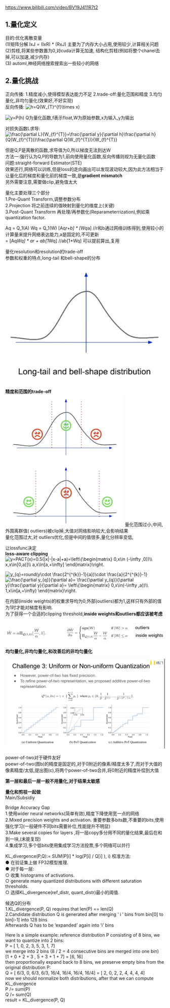 https://www.bilibili.com/video/BV19J411R7t2   

## 1.量化定义 ##  
目的:优化离散变量  
(1)矩阵分解  IxJ = (IxR) * (RxJ)  主要为了内存大小占用,使用较少,计算相关问题  
(2)剪枝,将某些参数置为0,对cuda计算无加速, 结构化剪枝(例如将整个chanel去掉,可以加速,减少内存)  
(3) automl,神经网络搜索搜索出一些较小的网络  


## 2.量化挑战 ##  
正向传播:
1.精度减小,使得模型表达能力不足
2.trade-off:量化范围和精度
3.均匀量化,非均匀量化(效果好,不好实现)  
反向传播:
<img src="https://latex.codecogs.com/gif.latex?h=Q(W_{T}^{f}\times&space;x)" title="h=Q(W_{T}^{f}\times x)" />

<img src="https://latex.codecogs.com/gif.latex?y=P(h)" title="y=P(h)" />
Q为量化函数,f表示float,W为原始参数,x为输入,y为输出

对损失函数L求导:
<img src="https://latex.codecogs.com/gif.latex?\frac{\partial&space;L}{W_{f}^{T}}=\frac{\partial&space;y}{\partial&space;h}\frac{\partial&space;h}{Q(W_{f}^{T})}\frac{\partial&space;Q(W_{f}^{T})}{W_{f}^{T}}" title="\frac{\partial L}{W_{f}^{T}}=\frac{\partial y}{\partial h}\frac{\partial h}{Q(W_{f}^{T})}\frac{\partial Q(W_{f}^{T})}{W_{f}^{T}}" />

但是Q,P是离散的函数,求导值为0,所以梯度无法到达W   
方法一:强行认为Q,P的导数为1,前向使用量化函数,反向传播则视为无量化函数  
问题:straight-forward Estimator(STE)  
效果还行,网络可以训练,但是loss的走向画出可以发现波动较大,因为此方法相当于让量化后的梯度和量化前的梯度一致,是**gradient mismatch**  
另外需要注意,需要做clip,避免值太大  

量化主要处理三个部分   
1.Pre-Quant Transform,调整参数分布  
2.Projection 将之前连续的值映射到量化的维度上(关键)    
3.Post-Quant Transform 再处理/再参数化(Reparameterrization),例如乘quantization factor.  
   
   Aq = Q_1(A)
   Wq = Q_1(W)
   [Aq*r+b] * [Wq*a] //r和b通过网络训练得到,使用较小的计算量来提升网络表达能力,a是固定的,不可更新  
   = [Aq*Wq] * ar + ab[1*Wq]  //ab[1*Wq]  可以提前算出,复用  
   
   
     
量化resolution和resolution的trade-off   
参数和权重的特点,long-tail 和bell-shape的分布  

<img src="https://github.com/gxsaccount/LanguageNotes/blob/master/%E7%BB%BC%E5%90%88/%E6%B7%B1%E5%BA%A6%E9%AA%97%E9%92%B1/%E6%A8%A1%E5%9E%8B%E9%87%8F%E5%8C%96/img/%E5%8F%82%E6%95%B0%E5%88%86%E5%B8%83%E7%89%B9%E6%80%A7.jpg"/>  

**精度和范围的trade-off**
<img src=https://github.com/gxsaccount/LanguageNotes/blob/master/%E7%BB%BC%E5%90%88/%E6%B7%B1%E5%BA%A6%E9%AA%97%E9%92%B1/%E6%A8%A1%E5%9E%8B%E9%87%8F%E5%8C%96/img/%E7%B2%BE%E5%BA%A6%E5%92%8C%E8%8C%83%E5%9B%B4%E7%9A%84trade-off.png>
量化范围过小,中间,外围离群值( outliers)被clip掉,大值对网络影响较大,会影响结果   
量化范围过大,对 outliers优化,但是中间的值很多,量化分辨率变低,   

让lossfunc决定  
**loss-aware clipping**
<img src="https://latex.codecogs.com/gif.latex?y=PACT(x)=0.5(|x|-|x-a|&plus;a)=\left\{\begin{matrix}&space;0,x\in&space;(-\infty&space;,0))\\&space;x,x\in[0,a)]\\&space;a,x\in[a,&plus;\infty]&space;\end{matrix}\right." title="y=PACT(x)=0.5(|x|-|x-a|+a)=\left\{\begin{matrix} 0,x\in (-\infty ,0))\\ x,x\in[0,a)]\\ a,x\in[a,+\infty] \end{matrix}\right." />

 <img src="https://latex.codecogs.com/gif.latex?y_{q}=round(y\cdot&space;\frac{2^{^{k}}-1}{a})\cdot&space;\frac{a}{2^{^{k}}-1}" title="y_{q}=round(y\cdot \frac{2^{^{k}}-1}{a})\cdot \frac{a}{2^{^{k}}-1}" />
 
 <img src="https://latex.codecogs.com/gif.latex?\frac{\partial&space;y_{q}}{\partial&space;a}=&space;\frac{\partial&space;y_{q}}{\partial&space;y}\frac{\partial&space;y}{\partial&space;a}=&space;\left\{\begin{matrix}&space;0,x\in(-\infty&space;,a))\\&space;1,x\in[a,&plus;\infty)&space;\end{matrix}\right." title="\frac{\partial y_{q}}{\partial a}= \frac{\partial y_{q}}{\partial y}\frac{\partial y}{\partial a}= \left\{\begin{matrix} 0,x\in(-\infty ,a))\\ 1,x\in[a,+\infty) \end{matrix}\right." />
 
 在内部(inside weights)的权重求导均为0,外部(outliers)都为1,这样只有外部的值为1时才能对梯度有影响.  
 为了获得一个合适的clipping threshold,**inside weights和outliers都应该被考虑**  
 
  <img src=https://github.com/gxsaccount/LanguageNotes/blob/master/%E7%BB%BC%E5%90%88/%E6%B7%B1%E5%BA%A6%E9%AA%97%E9%92%B1/%E6%A8%A1%E5%9E%8B%E9%87%8F%E5%8C%96/img/%E8%80%83%E8%99%91%E5%86%85%E5%A4%96%E5%80%BC.jpg/>
 
 **均匀量化,非均匀量化,和改善后的非均匀量化**  
 
 <img src=https://github.com/gxsaccount/LanguageNotes/blob/master/%E7%BB%BC%E5%90%88/%E6%B7%B1%E5%BA%A6%E9%AA%97%E9%92%B1/%E6%A8%A1%E5%9E%8B%E9%87%8F%E5%8C%96/img/%E6%94%B9%E5%96%84%E5%90%8E%E7%9A%84%E9%9D%9E%E5%9D%87%E5%8C%80%E9%87%8F%E5%8C%96.png/>
 
power-of-two对于硬件友好  
poewr-of-two(图b)的精度是固定的,对于0附近的像素/精度太多了,而对于大值的像素精度/太低,提出图(c),将两个power-of-two合并,将0附近的精度补偿到大值  



**第一层和最后一层一般不用量化,对于结果太敏感**  

**量化和剪枝一起做**  
Main/Subsidiy  

Bridge Accuracy Gap  
1.使用wider neural networks(简单有效),精度下降使用宽一点的网络  
2.Mixed precision weights and activation.  重要参数多bits数,不重要的bits,使用强化学习(一般硬件不同bits需要补位,性能提升不明显)  
3.Make several copies for layers ,将一层copy多分用不同的量化结果,最后在和到一块,(未能复现)  
4.集成学习,多个低bits使用集成学习方法投票,多个网络可以并行  










 KL_divergence(P,Q):= SUM(P[i] * log(P[i] / Q[i] ), i)
校准方法:  
● 在验证集上做 FP32模型推理.  
● 对于每一层:  
○ 收集 histograms of activations.  
○ generate many quantized distributions with different saturation thresholds.  
○ 选择KL_divergence(ref_distr, quant_distr)最小的阈值.  

候选Q的分布  
1.KL_divergence(P, Q) requires that len(P) == len(Q)   
2.Candidate distribution Q is generated after merging ‘ i ’ bins from bin[0] to bin[i-1] into 128 bins  
Afterwards Q has to be ‘expanded’ again into ‘i’ bins  

Here is a simple example: reference distribution P consisting of 8 bins, we want to quantize into 2 bins:  
P = [ 1, 0, 2, 3, 5, 3, 1, 7]  
we merge into 2 bins (8 / 2 = 4 consecutive bins are merged into one bin)  
[1 + 0 + 2 + 3 , 5 + 3 + 1 + 7] = [6, 16]  
then proportionally expand back to 8 bins, we preserve empty bins from the original distribution P:  
Q = [ 6/3, 0, 6/3, 6/3, 16/4, 16/4, 16/4, 16/4] = [ 2, 0, 2, 2, 4, 4, 4, 4]  
now we should normalize both distributions, after that we can compute KL_divergence  
P /= sum(P)  
Q /= sum(Q)  
result = KL_divergence(P, Q)  
